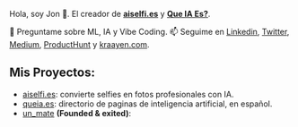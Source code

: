 Hola, soy Jon 👋. El creador de **[aiselfi.es](https://aiselfi.es)** y **[Que IA Es?](https://queia.es)**.

💬 Preguntame sobre ML, IA y Vibe Coding.
📫 Seguime en [Linkedin](https://www.linkedin.com/in/jonathan-kraayenbrink/), [Twitter](https://x.com/kraayenjon), [Medium](https://medium.com/@kraayen.jon), [ProductHunt](https://www.producthunt.com/@jonathan_kraayenbrink) y [kraayen.com](https://kraayen.com/).


## Mis Proyectos:
- [aiselfi.es](https://aiselfi.es/): convierte selfies en fotos profesionales con IA.
- [queia.es](https://queia.es): directorio de paginas de inteligencia artificial, en español.
- [un_mate](https://instagram.com/un_mate) **(Founded & exited)**: 
